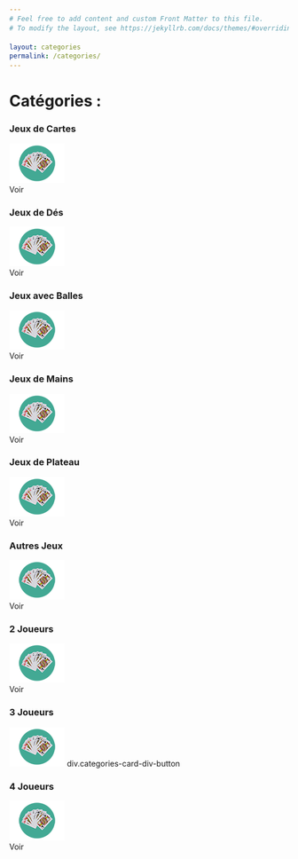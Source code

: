 ```yaml
---
# Feel free to add content and custom Front Matter to this file.
# To modify the layout, see https://jekyllrb.com/docs/themes/#overriding-theme-defaults

layout: categories
permalink: /categories/
---
```

<h1>Catégories :</h1>

<div class="box-categories-container">
  <div class="categories-card">
    <h3 class="categories-card-title">Jeux de Cartes</h3>
    <img class="categories-card-img" src="/content/logo-carte-min.png" alt="">
    <div class="categories-card-div-button">
      <span>Voir</span>
    </div>
  </div>
  <div class="categories-card">
    <h3 class="categories-card-title">Jeux de Dés</h3>
    <img class="categories-card-img" src="/content/logo-carte-min.png" alt="">
    <div class="categories-card-div-button">
      <span>Voir</span>
    </div>
  </div>
  <div class="categories-card">
    <h3 class="categories-card-title">Jeux avec Balles</h3>
    <img class="categories-card-img" src="/content/logo-carte-min.png" alt="">
    <div class="categories-card-div-button">
      <span>Voir</span>
    </div>
  </div>
  <div class="categories-card">
    <h3 class="categories-card-title">Jeux de Mains</h3>
    <img class="categories-card-img" src="/content/logo-carte-min.png" alt="">
    <div class="categories-card-div-button">
      <span>Voir</span>
    </div>
  </div>
  <div class="categories-card">
    <h3 class="categories-card-title">Jeux de Plateau</h3>
    <img class="categories-card-img" src="/content/logo-carte-min.png" alt="">
    <div class="categories-card-div-button">
      <span>Voir</span>
    </div>
  </div>
  <div class="categories-card">
    <h3 class="categories-card-title">Autres Jeux</h3>
    <img class="categories-card-img" src="/content/logo-carte-min.png" alt="">
    <div class="categories-card-div-button">
      <span>Voir</span>
    </div>
  </div>
  <div class="categories-card">
    <h3 class="categories-card-title">2 Joueurs</h3>
    <img class="categories-card-img" src="/content/logo-carte-min.png" alt="">
    <div class="categories-card-div-button">
      <span>Voir</span>
    </div>
  </div>
  <div class="categories-card">
    <h3 class="categories-card-title">3 Joueurs</h3>
    <img class="categories-card-img" src="/content/logo-carte-min.png" alt="">
    div.categories-card-div-button
  </div>
  <div class="categories-card">
    <h3 class="categories-card-title">4 Joueurs</h3>
    <img class="categories-card-img" src="/content/logo-carte-min.png" alt="">
    <div class="categories-card-div-button">
      <span>Voir</span>
    </div>
  </div>
</div>